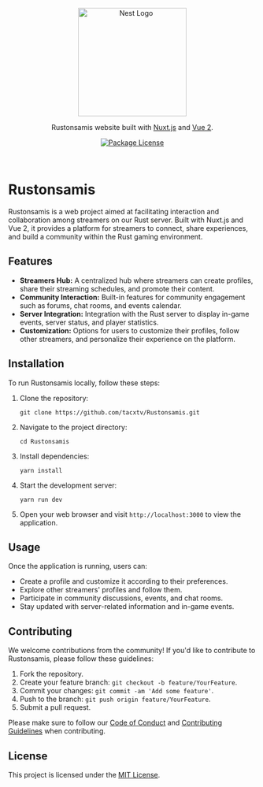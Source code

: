 <p align="center">
  <a href="http://nestjs.com/" target="blank">
    <img src="https://cdn.discordapp.com/attachments/782624831924863027/994976328627527751/unknown.png" width="220" alt="Nest Logo" />
  </a>
</p>

<p align="center">
  Rustonsamis website built with <a href="https://nuxtjs.org/" target="blank">Nuxt.js</a> and <a href="https://vuejs.org/" target="blank">Vue 2</a>.
</p>

<p align="center">
  <a href="https://www.npmjs.com/org/streamkits"><img src="https://img.shields.io/npm/l/@tacxtv/rustonsamis.svg" alt="Package License" /></a>
</p>
<br>

# Rustonsamis

Rustonsamis is a web project aimed at facilitating interaction and collaboration among streamers on our Rust server. Built with Nuxt.js and Vue 2, it provides a platform for streamers to connect, share experiences, and build a community within the Rust gaming environment.

## Features

- **Streamers Hub:** A centralized hub where streamers can create profiles, share their streaming schedules, and promote their content.
- **Community Interaction:** Built-in features for community engagement such as forums, chat rooms, and events calendar.
- **Server Integration:** Integration with the Rust server to display in-game events, server status, and player statistics.
- **Customization:** Options for users to customize their profiles, follow other streamers, and personalize their experience on the platform.

## Installation

To run Rustonsamis locally, follow these steps:

1. Clone the repository:

   ```shell
   git clone https://github.com/tacxtv/Rustonsamis.git
   ```

2. Navigate to the project directory:

   ```shell
   cd Rustonsamis
   ```

3. Install dependencies:

   ```shell
   yarn install
   ```

4. Start the development server:

   ```shell
   yarn run dev
   ```

5. Open your web browser and visit `http://localhost:3000` to view the application.

## Usage

Once the application is running, users can:

- Create a profile and customize it according to their preferences.
- Explore other streamers' profiles and follow them.
- Participate in community discussions, events, and chat rooms.
- Stay updated with server-related information and in-game events.

## Contributing

We welcome contributions from the community! If you'd like to contribute to Rustonsamis, please follow these guidelines:

1. Fork the repository.
2. Create your feature branch: `git checkout -b feature/YourFeature`.
3. Commit your changes: `git commit -am 'Add some feature'`.
4. Push to the branch: `git push origin feature/YourFeature`.
5. Submit a pull request.

Please make sure to follow our [Code of Conduct](CODE_OF_CONDUCT.md) and [Contributing Guidelines](CONTRIBUTING.md) when contributing.

## License

This project is licensed under the [MIT License](LICENSE).
